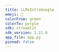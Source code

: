 ```yaml
---
title: LLMsIntroGoogle
emoji: 🏃
colorFrom: green
colorTo: purple
sdk: streamlit
sdk_version: 1.21.0
app_file: app.py
pinned: false
---
```


